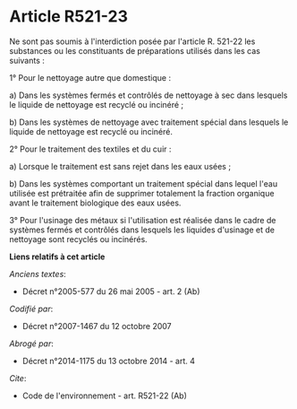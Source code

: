 # Article R521-23

Ne sont pas soumis à l'interdiction posée par l'article R. 521-22 les substances ou les constituants de préparations utilisés
dans les cas suivants : 

1° Pour le nettoyage autre que domestique : 

a) Dans les systèmes fermés et contrôlés de nettoyage à sec dans lesquels le liquide de nettoyage est recyclé ou incinéré ; 

b) Dans les systèmes de nettoyage avec traitement spécial dans lesquels le liquide de nettoyage est recyclé ou incinéré. 

2° Pour le traitement des textiles et du cuir : 

a) Lorsque le traitement est sans rejet dans les eaux usées ; 

b) Dans les systèmes comportant un traitement spécial dans lequel l'eau utilisée est prétraitée afin de supprimer totalement
la fraction organique avant le traitement biologique des eaux usées. 

3° Pour l'usinage des métaux si l'utilisation est réalisée dans le cadre de systèmes fermés et contrôlés dans lesquels les
liquides d'usinage et de nettoyage sont recyclés ou incinérés.

**Liens relatifs à cet article**

_Anciens textes_:

  - Décret n°2005-577 du 26 mai 2005 - art. 2 (Ab)

_Codifié par_:

  - Décret n°2007-1467 du 12 octobre 2007

_Abrogé par_:

  - Décret n°2014-1175 du 13 octobre 2014 - art. 4

_Cite_:

  - Code de l'environnement - art. R521-22 (Ab)
